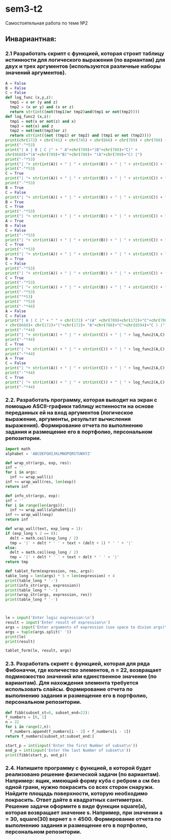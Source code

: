 # sem3-t2
Самостоятельная работа по теме №2

## Инвариантная:
  ### 2.1 Разработать скрипт с функцией, которая строит таблицу истинности для логического выражения (по вариантам) для двух и трех аргументов (используются различные наборы значений аргументов).
  ```python
A = False 
B = False 
C = False 
def log_func (x,y,z): 
    tmp1 = x or (y and z) 
    tmp2 = (x or y) and (x or z) 
    return str(int((not(tmp1)or tmp2)and(tmp1 or not(tmp2)))) 
def log_func2 (x,z): 
    tmp1 = not(x or not(z) and x) 
    tmp3 = not(x) and z 
    tmp2 = not(not(tmp3)or z) 
    return str(int((not (tmp1) or tmp2) and (tmp1 or not (tmp2)))) 
print(chr(172) + chr(741) + chr(745) + chr(866) + chr(709) + chr(708) + chr(8660)) 
print("-"*53) 
print("| A | B | C |" + " A"+chr(709)+"(B"+chr(708)+"C)" + 
chr(8660)+"(A"+chr(709)+"B)"+chr(708)+ "(A"+chr(709)+"C) |") 
print("-"*53) 
print("| "+ str(int(A)) + " | " + str(int(B)) + " | " + str(int(C)) + " | " + log_func(A,B,C) + " "*12 + "|") 
print("-"*53) 
C = True 
print("| "+ str(int(A)) + " | " + str(int(B)) + " | " + str(int(C)) + " | " + log_func(A,B,(C)) + " "*12 + "|") 
print("-"*53) 
B = True 
C = False 
print("| "+ str(int(A)) + " | " + str(int(B)) + " | " + str(int(C)) + " | " + log_func(A,B,C) + " "*12 + "|") 
B = True 
C = True 
print("-"*53)    
print("| "+ str(int(A)) + " | " + str(int(B)) + " | " + str(int(C)) + " | " + log_func(A,B,C) + " "*12 + "|") 
A = True 
B = False 
C = False 
print("-"*53) 
print("| "+ str(int(A)) + " | " + str(int(B)) + " | " + str(int(C)) + " | " + log_func(A,B,C) + " "*12 + "|") 
C = True 
print("-"*53) 
print("| "+ str(int(A)) + " | " + str(int(B)) + " | " + str(int(C)) + " | " + log_func(A,B,C) + " "*12 + "|") 
B = True 
C = False 
print("-"*53) 
print("| "+ str(int(A)) + " | " + str(int(B)) + " | " + str(int(C)) + " | " + log_func(A,B,C) + " "*12 + "|") 
C = True 
print("-"*53) 
print("| "+ str(int(A)) + " | " + str(int(B)) + " | " + str(int(C)) + " | " + log_func(A,B,C) + " "*12 + "|") 
print("-"*53) 
print(""*53) 
print(" "*53) 
print("-"*44) 
A = False 
C = False 
print("| A | C |" + " " + chr(172) +"(A" +chr(709)+chr(172)+"C"+chr(708)+ "A)" 
+ chr(8660)+ chr(172)+"("+chr(172)+ "A"+chr(708)+"C"+chr(8594)+"C ) |") 
print("-"*44)
print("| "+ str(int(A)) + " | " + str(int(C)) + " | " + log_func2(A,C) + " |") 
print("-"*44) 
C = True 
print("| "+ str(int(A)) + " | " + str(int(C)) + " | " + log_func2(A,C) + " |") 
print("-"*44) 
A = True 
C = False 
print("| "+ str(int(A)) + " | " + str(int(C)) + " | " + log_func2(A,C) + " |") 
print("-"*44) 
C = True 
print("| "+ str(int(A)) + " | " + str(int(C)) + " | " + log_func2(A,C) + " |") 
print("-"*44)

  ```
  
   ### 2.2. Разработать программу, которая выводит на экран с помощью ASCII-графики таблицу истинности на основе переданных ей на вход аргументов (логическое выражение, аргументы, результат вычисления выражения). Формирование отчета по выполнению задания и размещение его в портфолио, персональном репозитории. 
  ```python
  import math
alphabet = 'ABCDEFGHIJKLMNOPQRSTUWXYZ'

def wrap_str(args, exp, res):
  inf = ''
  for i in args:
    inf += wrap_wall(i)
  inf += wrap_wall(res, len(exp))
  return inf

def info_str(args, exp):
  inf = ''
  for i in range(len(args)):
    inf += wrap_wall(alphabet[i])
  inf += wrap_wall(exp)
  return inf
  
def wrap_wall(text, exp_long = 1):
  if (exp_long % 2 == 0):
    delt = math.ceil(exp_long / 2)
    tmp = '|' + delt * ' ' + text + (delt + 1) * ' ' + '|'
  else:
    delt = math.ceil(exp_long / 2)
    tmp = '|' + delt * ' ' + text + delt * ' ' + '|'
  return tmp

def tablet_form(expression, res, args):
  table_long = len(args) * 5 + len(expression) + 4
  print(table_long * '-')
  print(info_str(args, expression))
  print(table_long * '-')
  print(wrap_str(args, expression, res))
  print(table_long * '-')



le = input('Enter logic expression:\n')
result = input('Enter result of expression\n')
args = input('Enter arguments of expression (use space to divion args)\n')
args = tuple(args.split(' '))
print(le)
print(result)

tablet_form(le, result, args)
  ```
  
   ### 2.3. Разработать скрипт с функцией, которая для ряда Фибоначчи, где количество элементов, n = 22, возвращает подмножество значений или единственное значение (по вариантам). Для нахождения элемента требуется использовать слайсы. Формирование отчета по выполнению задания и размещение его в портфолио, персональном репозитории. 
  ```python
def fibb(subset_st=0, subset_end=22):
  f_numbers = [0, 1]
  n = 22
  for i in range(2,n):
    f_numbers.append(f_numbers[i - 2] + f_numbers[i - 1])
  return f_numbers[subset_st:subset_end:]

start_p = int(input('Enter the first Number of subset\n'))
end_p = int(input('Enter the last Number of subset\n'))
print(fibb(start_p, end_p))
  ```
  
   ### 2.4. Напишите программу с функцией, в которой будет реализовано решение физической задачи (по вариантам). Например: ящик, имеющий форму куба с ребром a см без одной грани, нужно покрасить со всех сторон снаружи. Найдите площадь поверхности, которую необходимо покрасить. Ответ дайте в квадратных сантиметрах. Решение задачи оформите в виде функции square(a), которая возвращает значение s. Например, при значении a = 30, square(30) вернет s = 4500. Формирование отчета по выполнению задания и размещение его в портфолио, персональном репозитории.
  ```python
  
  ```
  
  
